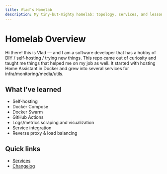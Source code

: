 ```yaml
---
title: Vlad’s Homelab
description: My tiny-but-mighty homelab: topology, services, and lessons learned.
---
```


# Homelab Overview

Hi there! this is Vlad — and I am a software developer that has a hobby of DIY / self-hosting / trying new things.
This repo came out of curiosity and taught me things that helped me on my job as well. It started with hosting Home Assistant
in Docker and grew into several services for infra/monitoring/media/utils.

## What I’ve learned
- Self-hosting
- Docker Compose
- Docker Swarm
- GitHub Actions
- Logs/metrics scraping and visualization
- Service integration
- Reverse proxy & load balancing

## Quick links
- [Services](services/_index.md)
- [Changelog](changelog.md)
